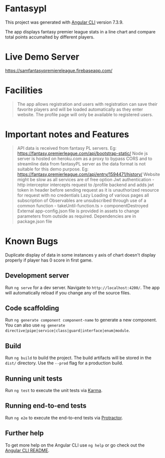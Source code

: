 # Fantasypl

This project was generated with [Angular CLI](https://github.com/angular/angular-cli) version 7.3.9.

The app displays fantasy premier league stats in a line chart and compare total points accumalted by different players.

# Live Demo Server
https://samfantasypremiereleague.firebaseapp.com/

# Facilities
> The app allows registration and users with registration can save their favorite players and will be loaded automatically as they enter website.
> The profile page will only be available to registered users.

# Important notes and Features
> API data is received from fantasy PL servers. Eg: https://fantasy.premierleague.com/api/bootstrap-static/ 
> Node js server is hosted on heroku.com as a proxy to bypass CORS and to streamline data from fantasyPL server as the data format is not suitable for this demo purpose. Eg: https://fantasy.premierleague.com/api/entry/1594471/history/
> Website might be slow as all services are of free option
> Jwt authentication - http interceptor intercepts request to /profile backend and adds jwt token in header before sending request as it is unauthorized resource for request with no credentials
> Lazy Loading of various pages
> all subscription of Observables are unsubscribed through use of a common function - takeUntil-function.ts > componentDestroyed
> External app-config.json file is provided in assets to change parameters from outside as required.
> Dependencies are in package.json file






# Known Bugs
Duplicate display of data in some instances
y axis of chart doesn't display properly if player has 0 score in first game.


## Development server

Run `ng serve` for a dev server. Navigate to `http://localhost:4200/`. The app will automatically reload if you change any of the source files.

## Code scaffolding

Run `ng generate component component-name` to generate a new component. You can also use `ng generate directive|pipe|service|class|guard|interface|enum|module`.

## Build

Run `ng build` to build the project. The build artifacts will be stored in the `dist/` directory. Use the `--prod` flag for a production build.

## Running unit tests

Run `ng test` to execute the unit tests via [Karma](https://karma-runner.github.io).

## Running end-to-end tests

Run `ng e2e` to execute the end-to-end tests via [Protractor](http://www.protractortest.org/).

## Further help

To get more help on the Angular CLI use `ng help` or go check out the [Angular CLI README](https://github.com/angular/angular-cli/blob/master/README.md).
